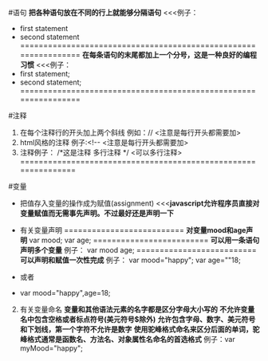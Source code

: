 #语句
**把各种语句放在不同的行上就能够分隔语句** 
<<<例子：
- first statement
- second statement
================================================================
**在每条语句的末尾都加上一个分号，这是一种良好的编程习惯**
<<<例子：
- first statement;
- second statement;
================================================================

#注释
1. 在每个注释行的开头加上两个斜线
例如：//
<注意是每行开头都需要加>
2. html风格的注释
例子:<!-- 
<注意是每行开头都需要加>
3. 注释例子：
/*这是注释
多行注释 */
<可以多行注释>
===============================================================

#变量
- 把值存入变量的操作成为赋值(assignment)
<<<**javascript允许程序员直接对变量赋值而无需事先声明。不过最好还是声明一下**

- 有关变量声明
==========================
**对变量mood和age声明**
 var mood;
 var age;
 =========================
**可以用一条语句声明多个变量**
例子：
var mood age;
==========================
**可以声明和赋值一次性完成**
例子：
var mood="happy";
var age=""18;
- 或者
- var mood="happy",age=18;

2. 有关变量命名
**变量和其他语法元素的名字都是区分字母大小写的**
**不允许变量名中包含空格或者标点符号(美元符号$除外)**
**允许包含字母、数字、美元符号和下划线，第一个字符不允许是数字**
**使用驼峰格式命名来区分后面的单词，驼峰格式通常是函数名、方法名、对象属性名命名的首选格式**
例子：var myMood="happy";


